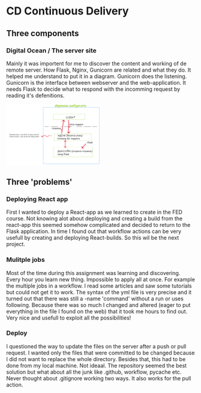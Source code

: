 # CD Continuous Delivery

## Three components

### Digital Ocean / The server site

Mainly it was importent for me to discover the content and working of de remote server. How Flask, Nginx, Gunicorn are related and what they do. It helped me understand to put it in a diagram. Gunicorn does the listening. Gunicorn is the interface between webserver and the web-application. It needs Flask to decide what to respond with the incomming request by reading it's defenitions.

<img src="./static/images/configuration.png" alt="schema" width="50%"/>

## Three 'problems'

### Deploying React app

First I wanted to deploy a React-app as we learned to create in the FED course. Not knowing alot about deploying and creating a build from the react-app this seemed somehow complicated and decided to return to the Flask application. In time I found out that workflow actions can be very usefull by creating and deploying React-builds. So this wil be the next project.

### Mulitple jobs

Most of the time during this assignment was learning and discovering. Every hour you learn new thing. Impossible to apply all at once. For example the multiple jobs in a workflow. I read some articles and saw some tutorials but could not get it to work. The syntax of the yml file is very precise and it turned out that there was still a -name 'command' without a run or uses following. Because there was so much I changed and altered (eager to put everything in the file I found on the web) that it took me hours to find out. Very nice and usefull to exploit all the possibilities!

### Deploy

I questioned the way to update the files on the server after a push or pull request. I wanted only the files that were committed to be changed because I did not want to replace the whole directory. Besides that, this had to be done from my local machine. Not ideaal. The repository seemed the best solution but what about all the junk like .github, workflow, pycache etc. Never thought about .gitignore working two ways. It also works for the pull action.
